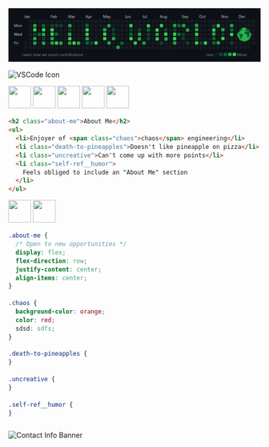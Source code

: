 <!-- Credits to Devicon for icons used throughout! -->
<link rel="stylesheet" href="https://cdn.jsdelivr.net/gh/devicons/devicon@v2.15.1/devicon.min.css">

<!-- Custom "Hello, World!" Banner (Made with Canva) -->
<img src="hello-world-banner.png" alt="'Hello, World!' Banner">

![VSCode Icon](https://cdn.jsdelivr.net/gh/devicons/devicon/icons/vscode/vscode-original-wordmark.svg)

<!-- "Base"/HTML-related Stack -->
<div style="
  align: center;
">
  <!-- VS Code-->
  <img width="45px" height="45px" src="https://cdn.jsdelivr.net/gh/devicons/devicon/icons/vscode/vscode-original-wordmark.svg" />

  <!-- Bash -->
  <img width="45px" height="45px" src="https://cdn.jsdelivr.net/gh/devicons/devicon/icons/bash/bash-plain.svg" />

  <!-- Git -->
  <img width="45px" height="45px" src="https://cdn.jsdelivr.net/gh/devicons/devicon/icons/git/git-plain-wordmark.svg" />

  <!-- Markdown-->
  <img width="45px" height="45px" src="https://cdn.jsdelivr.net/gh/devicons/devicon/icons/markdown/markdown-original.svg" />

  <!-- HTML -->
  <img width="45px" height="45px" src="https://cdn.jsdelivr.net/gh/devicons/devicon/icons/html5/html5-plain-wordmark.svg" />
</div>

```html
<h2 class="about-me">About Me</h2>
<ul>
  <li>Enjoyer of <span class="chaos">chaos</span> engineering</li>
  <li class="death-to-pineapples">Doesn't like pineapple on pizza</li>
  <li class="uncreative">Can't come up with more points</li>
  <li class="self-ref__humor">
    Feels obliged to include an "About Me" section
  </li>
</ul>
```

<!-- "Styling"/CSS-related Stack: -->
<div style="display: inline-block">
  <img 
    style="width: 45px; height: 45px" 
    src="https://cdn.jsdelivr.net/gh/devicons/devicon/icons/css3/css3-plain-wordmark.svg" 
  />
  <img 
    style="width: 45px; height: 45px" 
    src="https://cdn.jsdelivr.net/gh/devicons/devicon/icons/sass/sass-original.svg" 
  />
</div>
<br>

```css
.about-me {
  /* Open to new opportunities */
  display: flex;
  flex-direction: row;
  justify-content: center;
  align-items: center;
}

.chaos {
  background-color: orange;
  color: red;
  sdsd: sdfs;
}

.death-to-pineapples {
}

.uncreative {
}

.self-ref__humor {
}
```

```js

```

<!-- Custom Contact Info Banner (Made with Canva) -->
<img src="contact-info-design.png" alt="Contact Info Banner">

<!-- ICONS
HTML-related Skills (Base):
  VS Code, Bash, Git, Markdown, HTML
CSS-related Skills (Styling):
  CSS, Sass, ...
JavaScript-related Skills (Programming):
  JS, ...

html-related and base skills:
css-related and styling skills: css, sass
javascript-related skills: js, other languages, frameworks


-->

<!-- CSS code explaining more specifics, adding "flavour" and "styling" to simple and bland HTML stuff from top
style classes from above html!!! -->

<!-- JavaScript to explain functionality (projects, future improvements,
learning)-->

<!-- todo:
 - move span styling to css section?? use <style> and <script> or "separate files"???
 - add doctype short form so its "valid" html?? "!..." so like
condensed with the side chevron arrows
 - add <link>s to css and js sections, -->

<!-- ## **`About Me`** -->

<!-- look to external css? -->

<!-- https://camo.githubusercontent.com/49fbb99f92674cc6825349b154b65aaf4064aec465d61e8e1f9fb99da3d922a1/68747470733a2f2f696d672e736869656c64732e696f2f62616467652f68746d6c352d2532334533344632362e7376673f7374796c653d666f722d7468652d6261646765266c6f676f3d68746d6c35266c6f676f436f6c6f723d7768697465 -->

<!-- Chaos engineering, custom gifs, open source contributer, professional yak shaver, cloud tech  -->

<!-- 1. About me (HTML)
1. Tech stack (CSS)
2. Learning Queue (JavaScript?)
3. Contact info (github activity overview design?) -->

<!-- incorporate github activity overview axes somehow -->
